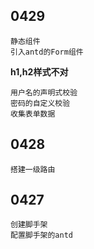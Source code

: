 
## 0429

    静态组件
    引入antd的Form组件
__h1,h2样式不对__

    用户名的声明式校验
    密码的自定义校验
    收集表单数据

## 0428

    搭建一级路由

## 0427

    创建脚手架
    配置脚手架的antd
